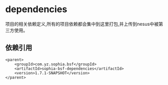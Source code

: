 # dependencies
项目的相关依赖定义,所有的项目依赖都会集中到这里打包,并上传到nesus中被第三方使用。

## 依赖引用
```
<parent>
	<groupId>com.yz.sophia.bsf</groupId>
	<artifactId>sophia-bsf-dependencies</artifactId>
	<version>1.7.1-SNAPSHOT</version>
</parent>

```
